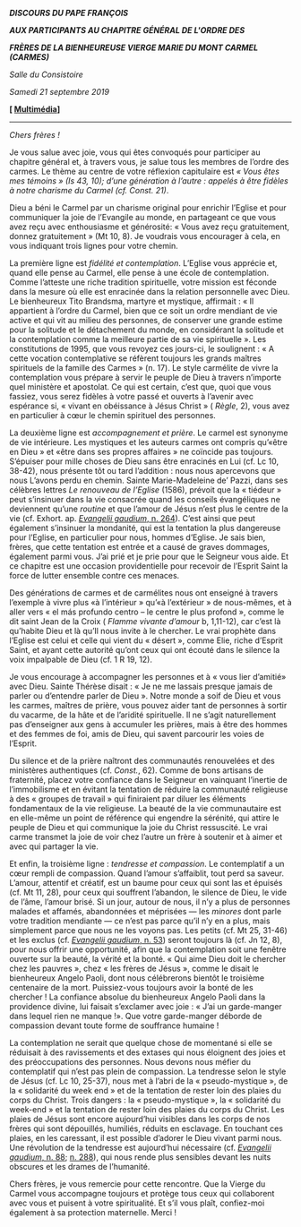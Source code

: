 ***DISCOURS DU PAPE FRANÇOIS***

***AUX PARTICIPANTS AU CHAPITRE GÉNÉRAL DE L'ORDRE DES***

***FRÈRES DE LA BIENHEUREUSE VIERGE MARIE DU MONT CARMEL (CARMES)***

*Salle du Consistoire*

*Samedi 21 septembre 2019*

**[ [Multimédia](http://w2.vatican.va/content/francesco/fr/events/event.dir.html/content/vaticanevents/fr/2019/9/21/carmelitani.html)]**

* * *

*Chers frères !*

Je vous salue avec joie, vous qui êtes convoqués pour participer au chapitre général et, à travers vous, je salue tous les membres de l’ordre des carmes. Le thème au centre de votre réflexion capitulaire est *« Vous êtes mes témoins » (Is 43, 10); d’une génération à l’autre : appelés à être fidèles à notre charisme du Carmel (cf. Const. 21)*.

Dieu a béni le Carmel par un charisme original pour enrichir l’Eglise et pour communiquer la joie de l’Evangile au monde, en partageant ce que vous avez reçu avec enthousiasme et générosité: « Vous avez reçu gratuitement, donnez gratuitement » (Mt 10, 8). Je voudrais vous encourager à cela, en vous indiquant trois lignes pour votre chemin.

La première ligne est *fidélité et contemplation*. L’Eglise vous apprécie et, quand elle pense au Carmel, elle pense à une école de contemplation. Comme l’atteste une riche tradition spirituelle, votre mission est féconde dans la mesure où elle est enracinée dans la relation personnelle avec Dieu. Le bienheureux Tito Brandsma, martyre et mystique, affirmait : « Il appartient à l’ordre du Carmel, bien que ce soit un ordre mendiant de vie active et qui vit au milieu des personnes, de conserver une grande estime pour la solitude et le détachement du monde, en considérant la solitude et la contemplation comme la meilleure partie de sa vie spirituelle ». Les constitutions de 1995, que vous revoyez ces jours-ci, le soulignent : « A cette vocation contemplative se réfèrent toujours les grands maîtres spirituels de la famille des Carmes » (n. 17). Le style carmélite de vivre la contemplation vous prépare à servir le peuple de Dieu à travers n’importe quel ministère et apostolat. Ce qui est certain, c’est que, quoi que vous fassiez, vous serez fidèles à votre passé et ouverts à l’avenir avec espérance si, « vivant en obéissance à Jésus Christ » ( *Règle*, 2), vous avez en particulier à cœur le chemin spirituel des personnes.

La deuxième ligne est *accompagnement et prière*. Le carmel est synonyme de vie intérieure. Les mystiques et les auteurs carmes ont compris qu’«être en Dieu » et «être dans ses propres affaires » ne coïncide pas toujours. S’épuiser pour mille choses de Dieu sans être enracinés en Lui (cf. Lc 10, 38-42), nous présente tôt ou tard l’addition : nous nous apercevons que nous L’avons perdu en chemin. Sainte Marie-Madeleine de’ Pazzi, dans ses célèbres lettres *Le renouveau de l’Eglise* (1586), prévoit que la « tiédeur » peut s’insinuer dans la vie consacrée quand les conseils évangéliques ne deviennent qu’une *routine* et que l’amour de Jésus n’est plus le centre de la vie (cf. Exhort. ap. [*Evangelii gaudium*, n. 264](http://w2.vatican.va/content/francesco/fr/apost_exhortations/documents/papa-francesco_esortazione-ap_20131124_evangelii-gaudium.html#La_rencontre_personnelle_avec_l’amour_de_Jésus_qui_nous_sauve)). C’est ainsi que peut également s’insinuer la mondanité, qui est la tentation la plus dangereuse pour l’Eglise, en particulier pour nous, hommes d’Eglise. Je sais bien, frères, que cette tentation est entrée et a causé de graves dommages, également parmi vous. J’ai prié et je prie pour que le Seigneur vous aide. Et ce chapitre est une occasion providentielle pour recevoir de l’Esprit Saint la force de lutter ensemble contre ces menaces.

Des générations de carmes et de carmélites nous ont enseigné à travers l’exemple à vivre plus «à l’intérieur » qu’«à l’extérieur » de nous-mêmes, et à aller vers « el más profundo centro – le centre le plus profond », comme le dit saint Jean de la Croix ( *Flamme vivante d’amour* b, 1,11-12), car c’est là qu’habite Dieu et là qu’Il nous invite à le chercher. Le vrai prophète dans l’Eglise est celui et celle qui vient du « désert », comme Elie, riche d’Esprit Saint, et ayant cette autorité qu’ont ceux qui ont écouté dans le silence la voix impalpable de Dieu (cf. 1 R 19, 12).

Je vous encourage à accompagner les personnes et à « vous lier d’amitié» avec Dieu. Sainte Thérèse disait : « Je ne me lassais presque jamais de parler ou d’entendre parler de Dieu ». Notre monde a soif de Dieu et vous les carmes, maîtres de prière, vous pouvez aider tant de personnes à sortir du vacarme, de la hâte et de l’aridité spirituelle. Il ne s’agit naturellement pas d’enseigner aux gens à accumuler les prières, mais à être des hommes et des femmes de foi, amis de Dieu, qui savent parcourir les voies de l’Esprit.

Du silence et de la prière naîtront des communautés renouvelées et des ministères authentiques (cf. *Const.*, 62). Comme de bons artisans de fraternité, placez votre confiance dans le Seigneur en vainquant l’inertie de l’immobilisme et en évitant la tentation de réduire la communauté religieuse à des « groupes de travail » qui finiraient par diluer les éléments fondamentaux de la vie religieuse. La beauté de la vie communautaire est en elle-même un point de référence qui engendre la sérénité, qui attire le peuple de Dieu et qui communique la joie du Christ ressuscité. Le vrai carme transmet la joie de voir chez l’autre un frère à soutenir et à aimer et avec qui partager la vie.

Et enfin, la troisième ligne : *tendresse et compassion*. Le contemplatif a un cœur rempli de compassion. Quand l’amour s’affaiblit, tout perd sa saveur. L’amour, attentif et créatif, est un baume pour ceux qui sont las et épuisés (cf. Mt 11, 28), pour ceux qui souffrent l’abandon, le silence de Dieu, le vide de l’âme, l’amour brisé. Si un jour, autour de nous, il n’y a plus de personnes malades et affamés, abandonnées et méprisées — les *minores* dont parle votre tradition mendiante — ce n’est pas parce qu’il n’y en a plus, mais simplement parce que nous ne les voyons pas. Les petits (cf. Mt 25, 31-46) et les exclus (cf. [*Evangelii gaudium*, n. 53](http://w2.vatican.va/content/francesco/fr/apost_exhortations/documents/papa-francesco_esortazione-ap_20131124_evangelii-gaudium.html#Non_à_une_économie_de_l’exclusion)) seront toujours là (cf. Jn 12, 8), pour nous offrir une opportunité, afin que la contemplation soit une fenêtre ouverte sur la beauté, la vérité et la bonté. « Qui aime Dieu doit le chercher chez les pauvres », chez « les frères de Jésus », comme le disait le bienheureux Angelo Paoli, dont nous célébrerons bientôt le troisième centenaire de la mort. Puissiez-vous toujours avoir la bonté de les chercher ! La confiance absolue du bienheureux Angelo Paoli dans la providence divine, lui faisait s’exclamer avec joie : « J’ai un garde-manger dans lequel rien ne manque !». Que votre garde-manger déborde de compassion devant toute forme de souffrance humaine !

La contemplation ne serait que quelque chose de momentané si elle se réduisait à des ravissements et des extases qui nous éloignent des joies et des préoccupations des personnes. Nous devons nous méfier du contemplatif qui n’est pas plein de compassion. La tendresse selon le style de Jésus (cf. Lc 10, 25-37), nous met à l’abri de la « pseudo-mystique », de la « solidarité du week end » et de la tentation de rester loin des plaies du corps du Christ. Trois dangers : la « pseudo-mystique », la « solidarité du week-end » et la tentation de rester loin des plaies du corps du Christ. Les plaies de Jésus sont encore aujourd’hui visibles dans les corps de nos frères qui sont dépouillés, humiliés, réduits en esclavage. En touchant ces plaies, en les caressant, il est possible d’adorer le Dieu vivant parmi nous. Une révolution de la tendresse est aujourd’hui nécessaire (cf. [*Evangelii gaudium*, n. 88](http://w2.vatican.va/content/francesco/fr/apost_exhortations/documents/papa-francesco_esortazione-ap_20131124_evangelii-gaudium.html#Oui_aux_relations_nouvelles_engendrées_par_Jésus_Christ); [n. 288](http://w2.vatican.va/content/francesco/fr/apost_exhortations/documents/papa-francesco_esortazione-ap_20131124_evangelii-gaudium.html#L’étoile_de_la_nouvelle_évangélisation)), qui nous rende plus sensibles devant les nuits obscures et les drames de l’humanité.

Chers frères, je vous remercie pour cette rencontre. Que la Vierge du Carmel vous accompagne toujours et protège tous ceux qui collaborent avec vous et puisent à votre spiritualité. Et s’il vous plaît, confiez-moi également à sa protection maternelle. Merci !